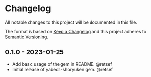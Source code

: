 # Changelog

All notable changes to this project will be documented in this file.

The format is based on [Keep a Changelog](http://keepachangelog.com/en/1.0.0/)
and this project adheres to [Semantic Versioning](http://semver.org/spec/v2.0.0.html).

## 0.1.0 - 2023-01-25

- Add basic usage of the gem in README. @retsef
- Initial release of yabeda-shoryuken gem. @retsef

[@retsef]: https://github.com/retsef "Roberto Scinocca"